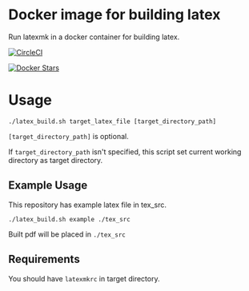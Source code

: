# Docker image for building latex
Run latexmk in a docker container for building latex.

[![CircleCI](https://circleci.com/gh/Oga-Jun/docker-latex/tree/master.svg?style=svg&circle-token=ae10f69566493df21ccb2c5d2f517fb690118a76)](https://circleci.com/gh/Oga-Jun/docker-latex/tree/master)

[![Docker Stars](https://img.shields.io/docker/stars/ogajun/latex.svg?maxAge=2592000)](https://hub.docker.com/r/ogajun/latex/)

# Usage
```
./latex_build.sh target_latex_file [target_directory_path]
```

`[target_directory_path]` is optional.

If `target_directory_path` isn't specified, this script set current working directory as target directory.

## Example Usage
This repository has example latex file in tex\_src.

```
./latex_build.sh example ./tex_src
```
Built pdf will be placed in `./tex_src`

## Requirements
You should have `latexmkrc` in target directory.
